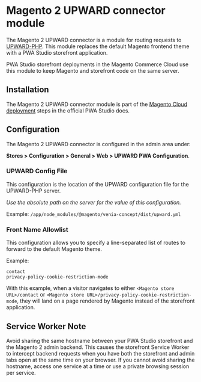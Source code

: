 # Magento 2 UPWARD connector module

The Magento 2 UPWARD connector is a module for routing requests to [UPWARD-PHP][].
This module replaces the default Magento frontend theme with a PWA Studio storefront application.

PWA Studio storefront deployments in the Magento Commerce Cloud use this module to keep Magento and storefront code on the same server.

## Installation

The Magento 2 UPWARD connector module is part of the [Magento Cloud deployment][] steps in the official PWA Studio docs.

## Configuration

The Magento 2 UPWARD connector is configured in the admin area under:

**Stores > Configuration > General > Web > UPWARD PWA Configuration**.

### UPWARD Config File

This configuration is the location of the UPWARD configuration file for the UPWARD-PHP server.

_Use the absolute path on the server for the value of this configuration._

Example: `/app/node_modules/@magento/venia-concept/dist/upward.yml`

### Front Name Allowlist

This configuration allows you to specify a line-separated list of routes to forward to the default Magento theme.

Example:

```text
contact
privacy-policy-cookie-restriction-mode
```

With this example, when a visitor navigates to either `<Magento store URL>/contact` or `<Magento store URL>/privacy-policy-cookie-restriction-mode`, they will land on a page rendered by Magento instead of the storefront application.

## Service Worker Note

Avoid sharing the same hostname between your PWA Studio storefront and the Magento 2 admin backend.
This causes the storefront Service Worker to intercept backend requests when you have both the storefront and admin tabs open at the same time on your browser.
If you cannot avoid sharing the hostname, access one service at a time or use a private browsing session per service.

[upward-php]: https://github.com/magento/upward-php
[magento cloud deployment]: http://pwastudio.io/tutorials/cloud-deploy/
